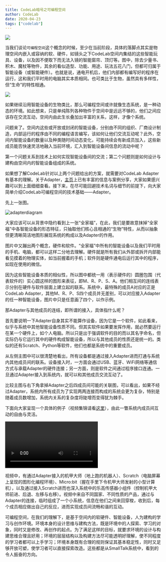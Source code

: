 ```yaml
---
title: CodeLab暗号之可编程空间
author: CodeLab
date: 2020-04-23
tags: ["codelab"]
---
```


<img class="img-responsive" src="/img/CodeLabSpace.PNG" />

当我们谈论`可编程空间`这个概念的时候，至少在当前阶段，具体的落脚点其实是物理空间内嵌入或容纳的软、硬件，如镜头之下CodeLab空间内集结的这些智能玩具、设备，以及因不便取下而无法入镜的智能窗帘、顶灯等。图中，除去少量书、积木、魔杖等物件，其余的看似造型、功能、用途、玩法五花八门，但都可归属于智能设备（或智能硬件）。也就是说，通电开机后，他们内部都有编写好的程序在运行，这和我们平时用的电脑其实本质相同。也可类比于生物，虽然具有多样性，但“生命”的特性相通。

<img class="img-responsive" src="/img/adapter_party.jpeg" />

如果继续沿用智能设备的生物类比，那么可编程空间或许就像生态系统，是一种动态的环境。如此想来，只是单纯陈列各种物件于空间中是远远不够的，他们之间应该存在交流互动，空间内由此生长叠加出丰富的关系，这样，才像个系统。

<!--more-->

问题来了。空间内这些或开放或封闭的智能设备，分别由不同的组织、厂商设计制造，内部运行的程序由不同的编程语言编写，该如何让他们交流互动呢？此外，空间内智能设备的数量以及种类随时间动态变化，可能持续会有新成员加入，这些新成员能否快速灵活地融入当前环境，汇入到智能设备间信息的流动中呢？

第一个问题关系到技术上如何实现智能设备间的交流；第二个问题则是如何设计与建构由空间内的智能设备组成的系统。

如果想了解CodeLab针对以上两个问题给出的方案，就需要对CodeLab Adapter有基本的理解。关于Adapter，[主页](https://codelab-adapter-docs.codelab.club/)上已有丰富的信息与案例分享，大家如果感兴趣可以到上面细细查看。接下来，在尽可能回避技术名词与细节的前提下，向大家简单介绍CodeLab可编程空间的技术基础——Adapter。

先上一张图。

![adapterdiagram](/img/adapterdiagram.PNG)

大家应该可以从背景中隐约看到上一张“全家福”，在此，我们是要故意抹掉“全家福”中各智能设备的形态特征，只抽取他们核心且相通的“生物”特性，从而以抽象但更清晰简洁地图形展现系统的构成以及Adapter的作用。

图片中又蹦出两个概念，硬件和软件。“全家福”中所有的智能设备以及我们平时用的手机、电脑，都可以这样二分地去理解。硬件就是所有我们从外部或拆开内部能看见摸着的物理实体，如当前握着的手机；软件则是硬件通电后运行其中的程序，如现在使用的微信。

因为这些智能设备本质的相似性，所以图中都统一用（表示硬件的）圆圈包围（代表软件的）实心圆这样的图形来表征，即M、R、P、S、A。他们相互间的连线表示分别在硬件与软件层面上建立起的联系。系统中，最特殊的成员A对应的正是CodeLab Adapter，其他M、R、P、S四个成员并无差别，可以对应接入Adapter的任一种智能设备，图片中只是任意画了四个，以作示例。

那Adapter与其他成员的连结，即所谓的接入，具体指什么呢？

首先要说明一下Adapter自身其实不能算作设备，因为它是一个软件，如此看来，似乎与系统中其他智能设备性质不同。但其实软件如果要发挥作用，就必然要运行在某一个硬件上，如个人电脑。所以只是出于强调软件的目的而以其名字命名，但实际仍与它运行其中的硬件构成智能设备，所以与其他成员的性质还是统一的。类似的还有Scratch、Python等软件，他们也都是系统中的重要成员。

从左侧主图中可以很清楚地看出，所有设备都是通过接入Adapter进而打通与系统内其他成员间的联系。设备接入时，一方面会通过USB、蓝牙、WiFi网络等通信方式与承载Adapter的硬件连接；另一方面，则是软件之间通过程序接口连通。一旦通过Adapter接入到系统内，就可以和其他成员交流互动了。

比较主图与右下角拿掉Adapter之后四成员间可能的关联图，可以看出，如果不经过Adapter，系统内所有成员为了实现两两连接而构成的系统会更为复杂，特别是随着成员数增加，系统内关系的复杂度将陡增而变得犹为棘手。

下面向大家呈现一个具体的例子（视频集锦请看[这里](https://adapter.codelab.club/user_guide/gallery/)），由此一瞥系统内成员间互动的自由与灵活。

<video src="https://adapter.codelab.club/video/1587120578222179.mp4" controls="controls"></video>

视频中，有通过Adapter接入的机甲大师（地上跑的机器人）、Scratch（电脑屏幕上呈现的图形化编程环境）、Micro:bit（握在手里下令机甲大师发射的小型计算机），以及通过接入Scratch进而也深入系统中的乐高传感器小组件（控制机甲大师前进、后退、左移与右移）。视频中来自不同国家、不同性质的产品，通过与Adapter的连接，临时组成了一个小系统，信息在他们之间来回穿梭，收到后，每个成员相应做出自己的反应，进而实现成员间流畅和谐的互动。

可编程空间，在我们的理解下，是基于空间内的软硬件、智能设备，人为建构的学习与创作环境。环境本身的设计思维与建构方法，既是环境中的人探索、学习的对象，同时又是修改、再创作的起点。为了满足这样的目标，就要求环境的设计与构建思维合理且好用；环境的层层结构以及构建方法尽可能透明好理解，使不同程度的学习者都可以上手学习；环境本身既有合理的规则保证其基本稳定性，同时又足够开放可塑，使学习者可以直接探索改造。这些都是从SmallTalk系统中，看到的令人振奋的方向。



